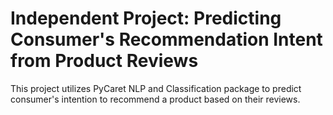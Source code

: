 # Independent Project: Predicting Consumer's Recommendation Intent from Product Reviews 

This project utilizes PyCaret NLP and Classification package to predict consumer's intention to recommend a product
based on their reviews. 
